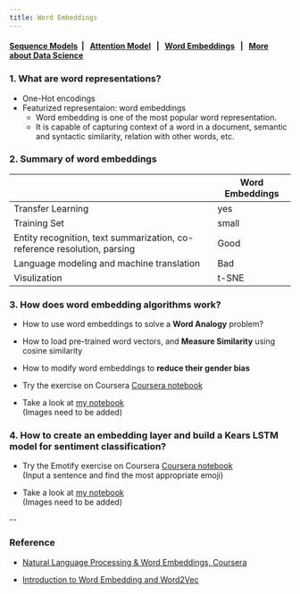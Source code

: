 ```yaml
---
title: Word Embeddings
---
```



####  [Sequence Models](https://dujm.github.io/DS_Sequence_Models/)&nbsp;  | &nbsp;    [Attention Model](https://dujm.github.io/DS_Sequence_Models/attention-model) &nbsp;  | &nbsp;  [Word Embeddings](https://dujm.github.io/DS_Sequence_Models/word-embeddings) &nbsp;  | &nbsp;  [More about Data Science](https://dujm.github.io/pages/datascience.html)


### 1. What are word representations?
  * One-Hot encodings
  * Featurized representaion: word embeddings  
    * Word embedding is one of the most popular word representation.
    * It is capable of capturing context of a word in a document, semantic and syntactic similarity, relation with other words, etc.


### 2. Summary of word embeddings

|   | Word Embeddings |  
|---|---|
| Transfer Learning |  yes |
| Training Set |  small  |
|Entity recognition, text summarization, co-reference resolution, parsing   |Good  |
| Language modeling and machine translation    | Bad |
| Visulization   | t-SNE|  

### 3. How does word embedding algorithms work?
  * How to use word embeddings to solve a **Word Analogy** problem?

  * How to load pre-trained word vectors, and **Measure Similarity** using cosine similarity

  * How to modify word embeddings to **reduce their gender bias**

  * Try the exercise on Coursera [Coursera notebook](https://www.coursera.org/learn/nlp-sequence-models/notebook/5NrJ6/operations-on-word-vectors-debiasing)

  * Take a look at [my notebook](https://github.com/dujm/DS_Sequence_Models/blob/master/notebooks/Finished/w2_Operations%2Bon%2Bword%2Bvectors%2B-%2Bv2_DJ.ipynb)  
(Images need to be added)


### 4. How to create an embedding layer and build a Kears LSTM model for sentiment classification?
* Try the Emotify exercise on Coursera [Coursera notebook](https://www.coursera.org/learn/nlp-sequence-models/notebook/acNYU/emojify)  
(Input a sentence and find the most appropriate emoji)  

* Take a look at [my notebook](https://github.com/dujm/DS_Sequence_Models/tree/master/notebooks/Finished/w2_Emojify_v2_DJ.ipynb)  
(Images need to be added)



--

### Reference
  * [Natural Language Processing & Word Embeddings, Coursera](https://www.coursera.org/learn/nlp-sequence-models/home/week/2)  

  * [Introduction to Word Embedding and Word2Vec](https://towardsdatascience.com/introduction-to-word-embedding-and-word2vec-652d0c2060fa)
